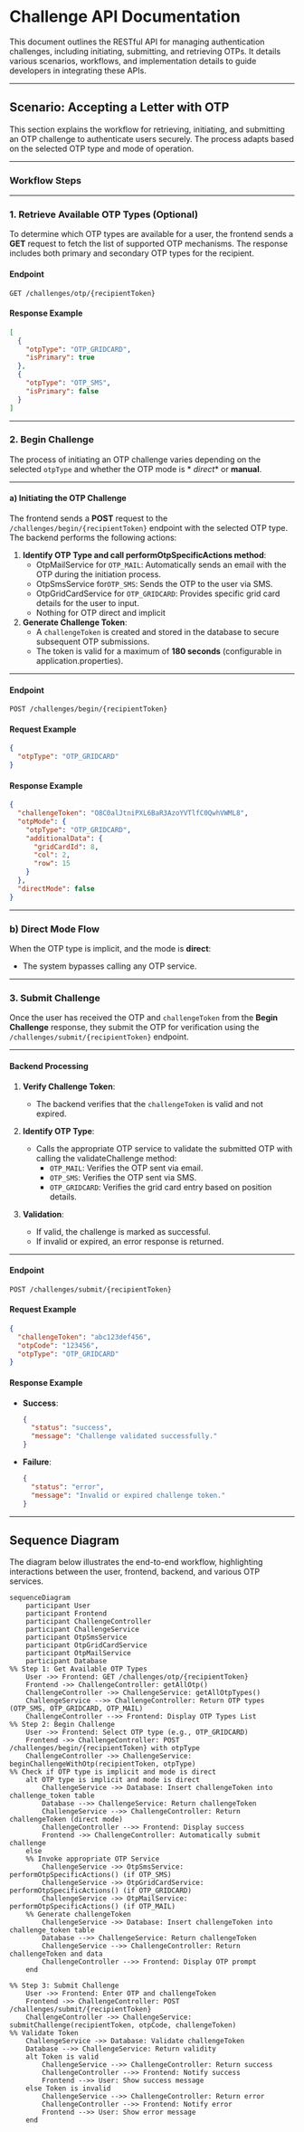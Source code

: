 # **Challenge API Documentation**

This document outlines the RESTful API for managing authentication challenges, including initiating, submitting, and
retrieving OTPs. It details various scenarios, workflows, and implementation details to guide developers in integrating
these APIs.

---

## **Scenario: Accepting a Letter with OTP**

This section explains the workflow for retrieving, initiating, and submitting an OTP challenge to authenticate users
securely. The process adapts based on the selected OTP type and mode of operation.

---

### **Workflow Steps**

---

### **1. Retrieve Available OTP Types (Optional)**

To determine which OTP types are available for a user, the frontend sends a **GET** request to fetch the list of
supported OTP mechanisms. The response includes both primary and secondary OTP types for the recipient.

#### **Endpoint**

```http
GET /challenges/otp/{recipientToken}
```

#### **Response Example**

```json
[
  {
    "otpType": "OTP_GRIDCARD",
    "isPrimary": true
  },
  {
    "otpType": "OTP_SMS",
    "isPrimary": false
  }
]
```

---

### **2. Begin Challenge**

The process of initiating an OTP challenge varies depending on the selected `otpType` and whether the OTP mode is *
*direct** or **manual**.

---

#### **a) Initiating the OTP Challenge**

The frontend sends a **POST** request to the `/challenges/begin/{recipientToken}` endpoint with the selected OTP type.
The backend performs the following actions:

1. **Identify OTP Type and call performOtpSpecificActions method**:
    - OtpMailService for `OTP_MAIL`: Automatically sends an email with the OTP during the initiation process.
    - OtpSmsService for`OTP_SMS`: Sends the OTP to the user via SMS.
    - OtpGridCardService for `OTP_GRIDCARD`: Provides specific grid card details for the user to input.
    - Nothing for OTP direct and implicit
2. **Generate Challenge Token**:
    - A `challengeToken` is created and stored in the database to secure subsequent OTP submissions.
    - The token is valid for a maximum of **180 seconds** (configurable in application.properties).

---

#### **Endpoint**

```http
POST /challenges/begin/{recipientToken}
```

#### **Request Example**

```json
{
  "otpType": "OTP_GRIDCARD"
}
```

#### **Response Example**

```json
{
  "challengeToken": "O8C0alJtniPXL6BaR3AzoYVTlfC0QwhVWML8",
  "otpMode": {
    "otpType": "OTP_GRIDCARD",
    "additionalData": {
      "gridCardId": 8,
      "col": 2,
      "row": 15
    }
  },
  "directMode": false
}
```

---

### **b) Direct Mode Flow**

When the OTP type is implicit, and the mode is **direct**:

- The system bypasses calling any OTP service.

---

### **3. Submit Challenge**

Once the user has received the OTP and `challengeToken` from the **Begin Challenge** response, they submit the OTP for
verification using the `/challenges/submit/{recipientToken}` endpoint.

---

#### **Backend Processing**

1. **Verify Challenge Token**:
    - The backend verifies that the `challengeToken` is valid and not expired.

2. **Identify OTP Type**:
    - Calls the appropriate OTP service to validate the submitted OTP with calling the validateChallenge method:
        - `OTP_MAIL`: Verifies the OTP sent via email.
        - `OTP_SMS`: Verifies the OTP sent via SMS.
        - `OTP_GRIDCARD`: Verifies the grid card entry based on position details.

3. **Validation**:
    - If valid, the challenge is marked as successful.
    - If invalid or expired, an error response is returned.

---

#### **Endpoint**

```http
POST /challenges/submit/{recipientToken}
```

#### **Request Example**

```json
{
  "challengeToken": "abc123def456",
  "otpCode": "123456",
  "otpType": "OTP_GRIDCARD"
}
```

#### **Response Example**

- **Success**:
  ```json
  {
    "status": "success",
    "message": "Challenge validated successfully."
  }
  ```
- **Failure**:
  ```json
  {
    "status": "error",
    "message": "Invalid or expired challenge token."
  }
  ```

---

## **Sequence Diagram**

The diagram below illustrates the end-to-end workflow, highlighting interactions between the user, frontend, backend,
and various OTP services.

```mermaid
sequenceDiagram
    participant User
    participant Frontend
    participant ChallengeController
    participant ChallengeService
    participant OtpSmsService
    participant OtpGridCardService
    participant OtpMailService
    participant Database
%% Step 1: Get Available OTP Types
    User ->> Frontend: GET /challenges/otp/{recipientToken}
    Frontend ->> ChallengeController: getAllOtp()
    ChallengeController ->> ChallengeService: getAllOtpTypes()
    ChallengeService -->> ChallengeController: Return OTP types (OTP_SMS, OTP_GRIDCARD, OTP_MAIL)
    ChallengeController -->> Frontend: Display OTP Types List
%% Step 2: Begin Challenge
    User ->> Frontend: Select OTP type (e.g., OTP_GRIDCARD)
    Frontend ->> ChallengeController: POST /challenges/begin/{recipientToken} with otpType
    ChallengeController ->> ChallengeService: beginChallengeWithOtp(recipientToken, otpType)
%% Check if OTP type is implicit and mode is direct
    alt OTP type is implicit and mode is direct
        ChallengeService ->> Database: Insert challengeToken into challenge_token table
        Database -->> ChallengeService: Return challengeToken
        ChallengeService -->> ChallengeController: Return challengeToken (direct mode)
        ChallengeController -->> Frontend: Display success
        Frontend ->> ChallengeController: Automatically submit challenge
    else
    %% Invoke appropriate OTP Service
        ChallengeService ->> OtpSmsService: performOtpSpecificActions() (if OTP_SMS)
        ChallengeService ->> OtpGridCardService: performOtpSpecificActions() (if OTP_GRIDCARD)
        ChallengeService ->> OtpMailService: performOtpSpecificActions() (if OTP_MAIL)
    %% Generate challengeToken
        ChallengeService ->> Database: Insert challengeToken into challenge_token table
        Database -->> ChallengeService: Return challengeToken
        ChallengeService -->> ChallengeController: Return challengeToken and data
        ChallengeController -->> Frontend: Display OTP prompt
    end

%% Step 3: Submit Challenge
    User ->> Frontend: Enter OTP and challengeToken
    Frontend ->> ChallengeController: POST /challenges/submit/{recipientToken}
    ChallengeController ->> ChallengeService: submitChallenge(recipientToken, otpCode, challengeToken)
%% Validate Token
    ChallengeService ->> Database: Validate challengeToken
    Database -->> ChallengeService: Return validity
    alt Token is valid
        ChallengeService -->> ChallengeController: Return success
        ChallengeController -->> Frontend: Notify success
        Frontend -->> User: Show success message
    else Token is invalid
        ChallengeService -->> ChallengeController: Return error
        ChallengeController -->> Frontend: Notify error
        Frontend -->> User: Show error message
    end
```
